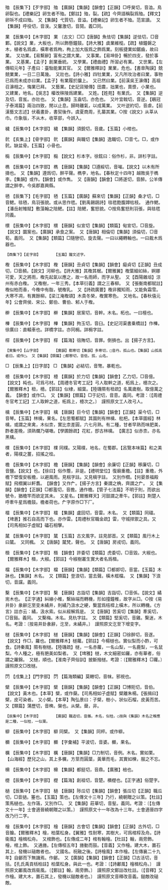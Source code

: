 <!-- { "loadSidebar": true } -->
殈	【辰集下】【歹字部】	殈	【廣韻】【集韻】【韻會】【正韻】□呼狊切，音洫。鳥卵裂也。【禮樂記】卵生者不殈。【鄭註】殈，裂。【疏】今齊語稱裂爲殈。【釋文】卵坼不成曰殈。　又【集韻】弋質切，音溢。【禮樂記】卵生者不殈。范宣讀。　又【集韻】呼役切，音湨。又馨激切，音鬩。義□同。

業	【辰集中】【木字部】	業	〔古文〕□□【唐韻】魚怯切【集韻】逆怯切，□音鄴。【說文】業，大板也，所以飾懸鐘鼓。【詩大雅】虡業維樅。【疏】植鐘磐之木，植者名爲虡，橫牽者爲栒，栒上加大版爲之飾爲業。刻板捷業如鋸齒，故曰業。　又功業。【易繫辭】富有之謂大業。　又事業。【易坤卦】暢於四支，發於事業。　又基業。【孟子】創業垂統。　又學業。【禮曲禮】所習必有業。　又世業。【左傳昭元年】子產曰：臺駘能業其官。　又【爾雅釋訓】業業，危也。【書臯陶謨】兢兢業業，一日二日萬幾。　又壯也。【詩小雅】四牡業業，又凡所攻治者曰業，事物已爲而未成亦曰業。【孟子】有業履於牖上。　又已然曰業。【前漢吳王濞傳】高祖召濞相之，悔業已拜。　又藝業。【史記貨殖傳】田農，拙業也，賣漿，小業也。　又建業，地名。【吳志】權改秣陵爲建業。　又姓。【姓苑】有業氏。　又【集韻】逆及切，音岌。亦壯也。　又【集韻】玉盍切。亦危也。　又叶宜戟切，音逆。【鶡冠子泰鴻篇】兩治四致，閒以止息。歸時離氣，以成萬業。　又叶逆約切，音虐。【前漢藝文志述】伏羲畫卦，書契後作。虞夏商周，孔纂其業。○按《說文》从莘从巾。巾象版，不从木，收莘部，今誤入。

檅	【辰集中】【木字部】	檅	【集韻】須銳切，音歲。【玉篇】小棺也。

骮	【亥集上】【骨字部】	骮	【廣韻】與職切【集韻】逸職切，□音弋。□，或作骮。缺盆骨。【玉篇】小骨也。

檆	【辰集中】【木字部】	檆	【說文】杉本字。徐鉉曰：俗作杉，非。詳杉字註。

檇	【辰集中】【木字部】	檇	【唐韻】【集韻】□遵綏切，音嗺。【說文】以木有所擣也。　又【集韻】遵爲切，醉平聲。檇李，地名。【春秋定十四年】越敗吳于檇李。【集韻】或作。【韻會】或作雋。　又【唐韻】【韻會】□將遂切，音醉。公羊傳謂之醉李。今吳郡嘉興縣。

毢	【辰集下】【毛字部】	毢	【玉篇】【廣韻】蘇來切【集韻】【正韻】桑才切，□音鰓。毰毢，鳥羽張貌。或从思作毸。【劉禹錫鴟詩】毰毸飽腹蹲枯枝。　通作鰓。【潘岳射雉賦】敷藻翰之陪鰓。【註】陪鰓，奮怒貌。○按鳥奮怒則羽張，與毰毸同義。

檈	【辰集中】【木字部】	檈	【唐韻】似宣切【集韻】【類篇】甸宣切，□音旋。【說文】圜案也。【廣韻】承食之案。　又【唐韻】相倫切【集韻】須倫切，□音荀。義同。　又【集韻】【類篇】□隨戀切，旋去聲。一曰以繩轉軸也。一曰裁木爲器也。

	【酉集下】【辵字部】		【玉篇】籀文述字。

檉	【辰集中】【木字部】	檉	【唐韻】丑貞切【集韻】【韻會】癡貞切【正韻】丑成切，□音頳。【說文】河柳也。【詩大雅】其檉其椐。【爾雅翼】檉葉細如絲，婀娜可愛，天之將雨，檉先起氣以應之，故一名雨師，而字从聖。　又【酉陽雜俎】涼州有赤白檉。　又檉樹，一年三秀。【本草衍義】謂之三春柳。　又【張衡南都賦註】檉似柏而香，今檉中有脂，號檉乳。　又【詩疏廣要】檉非獨知雨，又能負霜雪。大寒不凋，有異餘柳。【梁江淹檉頌】木貴冬榮，檉實寒色。　又地名。【春秋僖元年】公會齊侯、宋公、鄭伯、曹伯、邾人于檉。

檊	【辰集中】【木字部】	檊	【集韻】居案切，音幹。木名。柘也。一曰檀也。

檋	【辰集中】【木字部】	檋	【集韻】拘玉切，音臼。【史記河渠書乗橋註】作檋。徐廣曰：直轅車也。詳橋字註。亦同梮。詳梮字註。

檌	【辰集中】【木字部】	檌	【篇海】徂賄切，音罪。倒損也。出【揚子方言】。

	【寅集中】【山字部】		【廣韻】都寒切【集韻】多寒切，□音丹。孤山也。【集韻】山孤高者曰。或作□。　又【集韻】【類篇】□都黎切，音低。孤，山名。

□	【辰集上】【日字部】	□	【集韻】必結切，音彆。暴乾也。

檍	【辰集中】【木字部】	檍	【廣韻】於力切【集韻】【韻會】乙力切，□音億。【說文】杶也。可爲弓材。【周禮冬官考工記】弓人取幹之道，柘爲上，檍次之。【爾雅釋木】杻，檍。【郭註】似棣，細葉。【陸璣隰有杻疏】名萬歲樹。取億萬之義。　【韻會】或作□。　又【集韻】【類篇】□于記切，音意。義同。考證：〔【周禮冬官考工記】工人取幹之道，柘爲上，檍次之。〕　謹照原文工人改弓人。 

檎	【辰集中】【木字部】	檎	【唐韻】巨今切【集韻】【韻會】【正韻】渠今切，□音琴。【玉篇】林檎，果名。【左思蜀都賦】其園則有林檎、枇杷。【本草圖經】林檎，或謂之來禽，木似柰，實比柰差圓，六七月熟。有二種，甘者早熟而味肥美，酢者差晚，須熟爛乃堪噉。【學圃餘疏】花紅，卽古林檎。　【廣志】似赤柰。亦名黑檎。

檏	【辰集中】【木字部】	檏	同樸。又陽樸，地名，在蜀郡。【呂覽本味篇】和之美者，陽樸之薑，招搖之桂。

檐	【辰集中】【木字部】	檐	【唐韻】【集韻】【韻會】余廉切【正韻】移廉切，□音鹽。【說文】也。【徐曰】俗作簷，非是。【禮明堂位】復廟重檐。【註】重檐，外檐下壁復安板檐，以避風雨。見梠字註。又見樀字註。　又別作櫩。【何晏景福殿賦】飛櫩翼以軒翥。　【韻會】又作厃。【揚子方言】秦謂之桷，齊謂之厃。　又【集韻】【韻會】【正韻】□都濫切，音擔。通作檐。【管子七法篇】不明于則，而欲出號令，猶檐竿而欲定其未。　又星名。【爾雅釋天】河鼓謂之牽牛。【郭註】荆楚人呼牽牛星爲檐鼓。檐者荷也。厃字原作□下厂。

檑	【辰集中】【木字部】	檑	【集韻】盧回切，音雷。木名。　又【類篇】同礌。【埤蒼】推石自高而下也。亦作雷。【周禮秋官職金疏】雷，守城捍禦之具。又【司馬相如子虚賦】礧石相擊。

檒	【辰集中】【木字部】	檒	【玉篇】古文風字。註見部首。又【類篇】風行木上曰檒。　又同楓。　又【唐韻】檒梵，聲也。　又【唐韻】房戎切。義同。

檓	【辰集中】【木字部】	檓	【韻會】許委切【類篇】虎委切，□音毀。大椒也。【爾雅釋木】檓，大椒。【郭註】今椒樹叢生實大者名爲檓。

檔	【辰集中】【木字部】	檔	【唐韻】【集韻】【類篇】□都郞切，音當。【玉篇】木牀也。【集韻】木名。　又【類篇】登浪切，當去聲。橫木框檔。　又【集韻】下浪切，音讜。義同。

檕	【辰集中】【木字部】	檕	【唐韻】古詣切【集韻】吉詣切，□音係。【說文】繘耑木也。　【正字通】糾線小椎，繫絲端而轉機，形如撞鐘椎，故字从□。○按《易井卦》彖辭汔至变未繘井，則繘乃汲水之綆，檕當爲桔槹上橫木，所以轉機。《方言》註亦云：繘，汲水索。似从經解爲是。　又【唐韻】苦奚切【集韻】牽奚切，□音谿。義同。　又檕梅。木名。見朹字註。　又【類篇】堅奚切，音雞。檕迷，木名。考證：〔按易井卦彖辭，汔至，未繘井。〕　謹照原文汔至下增变字。 

檖	【辰集中】【木字部】	檖	【唐韻】【集韻】【韻會】【正韻】□徐醉切，音遂。【說文】作□，羅也。【爾雅釋木】檖蘿。【郭註】今楊檖也。實似梨而小酢，可食。【詩秦風】隰有樹檖。【陸璣疏】檖，一名赤蘿，一名山梨，一名鹿梨，一名鼠梨。今人種之，極有脃美如梨者。　又【埤雅】檖，木文細密如羅，亦有華者，俗謂之羅錦。　又檖，順也。【淮南子齊俗訓】披斷撥檖。考證：〔【爾雅釋木】□蘿。〕　謹照原文□改檖。 

閁	【戌集上】【門字部】	閁	【篇海類編】莫轄切，音帓。邪視也。

檗	【辰集中】【木字部】	檗	【唐韻】【集韻】【韻會】【正韻】□博阨切，音伯。【說文】黃木也。【本草】檗，或作蘖。【司馬相如子虚賦】檗離朱楊。【張揖曰】檗，皮可染者。　又小檗。【本草】陶弘景曰：子檗，樹小，狀似石榴，皮黃而苦。　又【類篇】蒲歷切，音椑。槃也。从檗。蘖，非。

	【辰集中】【木字部】		【廣韻】職追切，音錐。木名，似桂。○按與《集韻》木名之椎應是二種，一似桂，一似栗。

檘	【辰集中】【木字部】	檘	同檗。　又【集韻】同枰。或作檘。

櫇	【辰集中】【木字部】	櫇	【字彙補】平波切，音婆。櫇，果名。

櫔	【辰集中】【木字部】	櫔	【唐韻】【集韻】□力制切，音例。木名。實如栗。【山海經】歷兒之山，其上多櫔，方莖而圓葉，黃華而毛，其實如楝，服之不忘。

檙	【辰集中】【木字部】	檙	【集韻】都挺切，音鼎。【廣雅】棓也。

檚	【辰集中】【木字部】	檚	【篇海】創祖切，音楚。檟檚也。【正字通】俗楚字。

檛	【辰集中】【木字部】	檛	【唐韻】陟瓜切【集韻】【韻會】張瓜切【正韻】職瓜切，□音撾。箠也。【玉篇】策也。【左傳文十三年】乃行，繞朝贈之以策。【杜註】策馬檛也。左作簻，又別作□。　又【集韻】莊華切，音髽。義同。考證：〔【左傳文十一年】士會適晉繞朝贈之以策。〕　謹照原文十一年改為十三年。士會適晉四字改乃行二字。 

檜	【辰集中】【木字部】	檜	【唐韻】古會切【集韻】【韻會】【正韻】古外切，□音膾。【爾雅釋木】檜，柏葉松身。【翼雅】性耐寒，其樹大，可爲棺椁及舟。【詩衞風】檜楫松舟。　又棺飾也。【左傳成二年】棺有翰檜。【杜註】翰，兩旁飾。檜，棺上飾。　又通旝。【左傳桓五年】旝動而鼓。【音義】又作檜。建大木，置石其上，發機以磓敵者也。　又國名。祝融之後。【詩檜風】本作檜。【左傳襄二十九年】自鄶而下無譏焉。作鄶。　又【廣韻】【集韻】【韻會】【正韻】□古活切，音括。【孔氏禹貢栝柏註】柏葉松身。與此一也。考證：〔【詩鄘風】檜楫松舟。〕　謹照原文鄘風改爲衞風。〔【鄭註】翰，兩旁飾。〕　謹照原文鄭註改杜註。〔【音釋】又作檜。建大木，置石其上，發機以鎚敵者也。〕　謹照原文音釋改音義。鎚敵改磓敵。 

